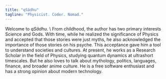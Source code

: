 ```yaml
---
title: "qSādhu"
tagline: "Physicist. Coder. Nomad."
---
```


Welcome to *qSādhu*. \\
From childhood, the author has two primary interests Science and Gods.
With time, while he realized the significance of Physics
and accepted that those stories were just myths,
he also acknowledged the importance of those stories on his psyche.
This acceptance gave him a tool to understand societies and cultures.
At present, he works as a Research Scholar in the field of Physics,
studying quantum dynamics at ultrashort timescales.
But he also loves to talk about mythology,
politics, languages, finance, and broader anime culture.
He is a free software enthusiast and
has a strong opinion about modern technology.

